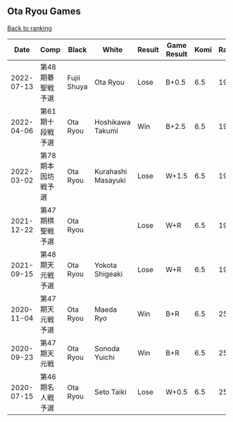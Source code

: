 ## Ota Ryou Games

[Back to ranking](../../index.md)




| **Date** | **Comp** | **Black** | **White** | **Result** | **Game Result** | **Komi** | **Rating** | **Diff** | 
| --- | --- | --- | --- | --- | --- | --- | --- | --- |
| 2022-07-13 | 第48期碁聖戦予選 | Fujii Shuya | Ota Ryou | Lose | B+0.5 | 6.5 | 1902 | 0 | 
| 2022-04-06 | 第61期十段戦予選 | Ota Ryou | Hoshikawa Takumi | Win | B+2.5 | 6.5 | 1902 | 0 | 
| 2022-03-02 | 第78期本因坊戦予選 | Ota Ryou | Kurahashi Masayuki | Lose | W+1.5 | 6.5 | 1902 | 0 | 
| 2021-12-22 | 第47期棋聖戦予選 | Ota Ryou |  | Lose | W+R | 6.5 | 1902 | 0 | 
| 2021-09-15 | 第48期天元戦予選 | Ota Ryou | Yokota Shigeaki | Lose | W+R | 6.5 | 1902 | -598 | 
| 2020-11-04 | 第47期天元戦予選 | Ota Ryou | Maeda Ryo | Win | B+R | 6.5 | 2500 | 0 | 
| 2020-09-23 | 第47期天元戦 | Ota Ryou | Sonoda Yuichi | Win | B+R | 6.5 | 2500 | -1 | 
| 2020-07-15 | 第46期名人戦予選 | Ota Ryou | Seto Taiki | Lose | W+0.5 | 6.5 | 2501 | missing |




